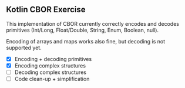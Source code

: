 ## Kotlin CBOR Exercise

This implementation of CBOR currently correctly encodes and decodes primitives (Int/Long, Float/Double, String, Enum, Boolean, null).

Encoding of arrays and maps works also fine, but decoding is not supported yet.

- [X] Encoding + decoding primitives
- [X] Encoding complex structures
- [ ] Decoding complex structures
- [ ] Code clean-up + simplification
